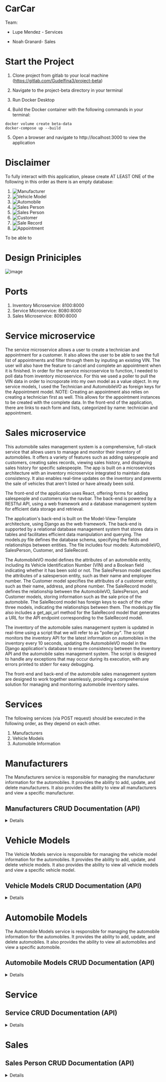 # CarCar

Team:

- Lupe Mendez - Services

- Noah Granard- Sales

# Start the Project

1. Clone project from gitlab to your local machine (https://gitlab.com/Gudelfina3/project-beta)

2. Navigate to the project-beta directory in your terminal

3. Run Docker Desktop

4. Build the Docker container with the following commands in your terminal:

```
docker volume create beta-data
docker-compose up --build
```

5. Open a browser and navigate to http://localhost:3000 to view the application

# Disclaimer

To fully interact with this application, please create AT LEAST ONE of the following in this order as there is an empty database:

1. ![Manufacturer](http://localhost:3000/manufacturer/create)
2. ![Vehicle Model](http://localhost:3000/vehicle-model/create)
3. ![Automobile](http://localhost:3000/automobile/create)
4. ![Sales Person](http://localhost:3000/sales-person/create)
5. ![Sales Person](http://localhost:3000/sales-person/create)
6. ![Customer](http://localhost:3000/customer/create)
7. ![Sale Record](http://localhost:3000/sale-record/create)
8. ![Appointment](http://localhost:3000/appointment/create)

To be able to

# Design Priniciples

![image](https://i.imgur.com/xegfiBK.jpg)

# Ports

1. Inventory Microservice: 8100:8000
2. Service Microservice: 8080:8000
3. Sales Microservice: 8090:8000

# Service microservice

The service microservice allows a user to create a technician and appointment for a customer. It also allows the user to be able to see the full list of appointments and filter through them by inputing an existing VIN. The user will also have the feature to cancel and complete an appointment when it is finished. In order for the service miscroservice to function, I needed to poll data from inventory microservice. For this we used a poller to pull the VIN data in order to incroporate into my own model as a value object. In my service models, I used the Technician and AutomobileVO as foreign keys for the Appointment model. NOTE: Creating an appointment also relies on creating a technician first as well. This allows for the appointment instances to be created with the complete data. In the front-end of the application, there are links to each form and lists, categorized by name: technician and appointment.

# Sales microservice

This automobile sales management system is a comprehensive, full-stack service that allows users to manage and monitor their inventory of automobiles. It offers a variety of features such as adding salespeople and customers, creating sales records, viewing sales history, and displaying sales history for specific salespeople. The app is built on a microservices architecture with an inventory microservice integrated to maintain data consistency. It also enables real-time updates on the inventory and prevents the sale of vehicles that aren't listed or have already been sold.

The front-end of the application uses React, offering forms for adding salespeople and customers via the navbar. The back-end is powered by a RESTful API, using a web framework and a database management system for efficient data storage and retrieval.

The application's back-end is built on the Model-View-Template architecture, using Django as the web framework. The back-end is supported by a relational database management system that stores data in tables and facilitates efficient data manipulation and querying. The models.py file defines the database schema, specifying the fields and relationships between entities. The file includes four models: AutomobileVO, SalesPerson, Customer, and SaleRecord.

The AutomobileVO model defines the attributes of an automobile entity, including its Vehicle Identification Number (VIN) and a Boolean field indicating whether it has been sold or not. The SalesPerson model specifies the attributes of a salesperson entity, such as their name and employee number. The Customer model specifies the attributes of a customer entity, such as their name, address, and phone number. The SaleRecord model defines the relationship between the AutomobileVO, SalesPerson, and Customer models, storing information such as the sale price of the automobile. The SaleRecord model has foreign keys to each of the other three models, indicating the relationships between them. The models.py file also includes a get_api_url method for the SaleRecord model that generates a URL for the API endpoint corresponding to the SaleRecord model.

The inventory of the automobile sales management system is updated in real-time using a script that we will refer to as "poller.py". The script monitors the inventory API for the latest information on automobiles in the inventory every 10 seconds, updating the AutomobileVO model in the Django application's database to ensure consistency between the inventory API and the automobile sales management system. The script is designed to handle any exceptions that may occur during its execution, with any errors printed to stderr for easy debugging.

The front-end and back-end of the automobile sales management system are designed to work together seamlessly, providing a comprehensive solution for managing and monitoring automobile inventory sales.

# Services

The following services (via POST request) should be executed in the following order, as they depend on each other.

1. Manufacturers
2. Vehicle Models
3. Automobile Information

# Manufacturers

The Manufacturers service is responsible for managing the manufacturer information for the automobiles. It provides the ability to add, update, and delete manufacturers. It also provides the ability to view all manufacturers and view a specific manufacturer.

## Manufacturers CRUD Documentation (API)

<details>

# Create a manufacturer

POST request to http://localhost:8100/api/manufacturers/ with the following JSON body:

```
{
    "name": "Toyota",
}
```

Returns

```
{
    "href": "/api/manufacturers/1",
    "id": 1,
    "name": "Toyota",
}
```

### List all manufacturers

GET request to http://localhost:8100/api/manufacturers/ - no body required.

Returns

```
{
	"href": "/api/manufacturers/1/",
	"id": 1,
	"name": "Toyota"
}
```

### Get a specific manufacturer

GET request to http://localhost:8100/api/manufacturers/1/ - no body required. The number at the end of the URL is the ID of the manufacturer you want to retrieve.

Returns

```
{
    "href": "/api/manufacturers/1/",
    "id": 1,
    "name": "Toyota"
}
```

### Update a manufacturer

PUT request to http://localhost:8100/api/manufacturers/1/ with the following JSON body. The number at the end of the URL is the ID of the manufacturer you want to update:

```
{
    "name": "Ford"
}
```

Returns

```
{
    "href": "/api/manufacturers/1/",
    "id": 1,
    "name": "Ford"
}
```

### Delete a manufacturer

DELETE request to http://localhost:8100/api/manufacturers/1/ - no body required. The number at the end of the URL is the ID of the manufacturer you want to delete.

Returns

```
{
	"id": null,
	"name": "Ford"
}
```

</details>

# Vehicle Models

The Vehicle Models service is responsible for managing the vehicle model information for the automobiles. It provides the ability to add, update, and delete vehicle models. It also provides the ability to view all vehicle models and view a specific vehicle model.

## Vehicle Models CRUD Documentation (API)

<details>

### Create a vehicle model

POST request to http://localhost:8100/api/models/ with the following JSON body:

```
{
    "name": "CHRYSLER 300C SRT-8",
    "picture_url": "https://cdn.drivingline.com/media/2323560/300-srt-10.jpg?quality=70&mode=pad&copymetadata=true&w=1130"
    "manufacturer_id": 1
}
```

Returns

```{
	"href": "/api/models/1/",
	"id": 1,
	"name": "CHRYSLER 300C SRT-8",
	"picture_url": "https://cdn.drivingline.com/media/2323560/300-srt-10.jpg?quality=70&mode=pad&copymetadata=true&w=1130",
	"manufacturer": {
		"href": "/api/manufacturers/1/",
		"id": 1,
		"name": "Chrysler"
	}
}
```

### List all vehicle models

GET request to http://localhost:8100/api/models/ - no body required.

Returns

```
{
	"models": [
		{
			"href": "/api/models/1/",
			"id": 1,
			"name": "CHRYSLER 300C SRT-8",
			"picture_url": "https://cdn.drivingline.com/media/2323560/300-srt-10.jpg?quality=70&mode=pad&copymetadata=true&w=1130",
			"manufacturer": {
				"href": "/api/manufacturers/1/",
				"id": 1,
				"name": "Chrysler"
			}
		}
	]
}
```

### Get a specific vehicle model

GET request to http://localhost:8100/api/models/1/ - no body required. The number at the end of the URL is the ID of the vehicle model you want to retrieve.

Returns

```
{
	"href": "/api/models/1/",
	"id": 1,
	"name": "CHRYSLER 300C SRT-8",
	"picture_url": "https://cdn.drivingline.com/media/2323560/300-srt-10.jpg?quality=70&mode=pad&copymetadata=true&w=1130",
	"manufacturer": {
		"href": "/api/manufacturers/3/",
		"id": 3,
		"name": "Chrysler"
	}
}
```

### Update a vehicle model

PUT request to http://localhost:8100/api/models/1/ with the following JSON body. The number at the end of the URL is the ID of the vehicle model you want to update:

```
{
    "name": "CHRYSLER 500C SRT-10",
    "picture_url": "https://cdn.drivingline.com/media/2323560/300-srt-10.jpg?quality=70&mode=pad&copymetadata=true&w=1130"
    "manufacturer_id": 1
}
```

Returns

```
{
    "href": "/api/models/1/",
    "id": 1,
    "name": "CHRYSLER 500C SRT-10",
    "picture_url": "https://cdn.drivingline.com/media/2323560/300-srt-10.jpg?quality=70&mode=pad&copymetadata=true&w=1130",
    "manufacturer": {
        "href": "/api/manufacturers/1/",
        "id": 1,
        "name": "Chrysler"
    }
}
```

### Delete a vehicle model

DELETE request to http://localhost:8100/api/models/1/ - no body required. The number at the end of the URL is the ID of the vehicle model you want to delete.

Returns

```
{
	"id": null,
	"name": "CHRYSLER 500C SRT-10",
	"picture_url": "https://cdn.drivingline.com/media/2323560/300-srt-10.jpg?quality=70&mode=pad&copymetadata=true&w=1130",
	"manufacturer": {
		"href": "/api/manufacturers/1/",
		"id": 1,
		"name": "Chrysler"
	}
}
```

</details>

# Automobile Models

The Automobile Models service is responsible for managing the automobile information for the automobiles. It provides the ability to add, update, and delete automobiles. It also provides the ability to view all automobiles and view a specific automobile.

## Automobile Models CRUD Documentation (API)

<details>

### Create an Automobile model

POST request to http://localhost:8100/api/automobiles/ with the following JSON body:

```
{
  "color": "yellow",
  "year": 2083,
  "vin": "3C3CC5FB2AN120888",
  "model_id": 1
}
```

Returns

```
{
    "href": "/api/automobiles/3C3CC5FB2AN120888/",
    "id": 1,
    "color": "Yellow",
    "year": 2083,
    "vin": "3C3CC5FB2AN120888",
    "model": {
        "href": "/api/models/1/",
        "id": 1,
        "name": "CHRYSLER 500C SRT-10",
        "picture_url": "https://cdn.drivingline.com/media/2323560/300-srt-10.jpg?quality=70&mode=pad&copymetadata=true&w=1130",
        "manufacturer": {
            "href": "/api/manufacturers/1/",
            "id": 1,
            "name": "Chrysler"
        }
    }
}
```

## NOTE - All VINs must be unique. If you try to create an automobile with a VIN that already exists, you will get an error. Additionally, the VIN can be up to 17 characters long.

### Get list of Automobiles

GET request to http://localhost:8100/api/automobiles/ - no body required:

Returns

```
{
	"autos": [
		{
			"href": "/api/automobiles/3C3CC5FB2AN120888/",
			"id": 1,
			"color": "Yellow",
			"year": 2083,
			"vin": "3C3CC5FB2AN120888",
			"model": {
				"href": "/api/models/1/",
				"id": 1,
				"name": "CHRYSLER 500C SRT-10",
				"picture_url": "https://cdn.drivingline.com/media/2323560/300-srt-10.jpg?quality=70&mode=pad&copymetadata=true&w=1130",
				"manufacturer": {
					"href": "/api/manufacturers/1/",
					"id": 1,
					"name": "Chrysler"
				}
			}
		},
    ]
}
```

### Get specific Automobile model

GET request to http://localhost:8100/api/automobiles/3C3CC5FB2AN120888/ - no body required. The string at the end of the URL is the VIN of the automobile you would like to get the details about.

Returns

```
{
	"href": "/api/automobiles/3C3CC5FB2AN120888/",
	"id": 1,
	"color": "Yellow",
	"year": 2083,
	"vin": "3C3CC5FB2AN120888",
	"model": {
		"href": "/api/models/1/",
		"id": 1,
		"name": "CHRYSLER 500C SRT-10",
		"picture_url": "https://upload.wikimedia.org/wikipedia/commons/thumb/7/71/Chrysler_Sebring_front_20090302.jpg/320px-Chrysler_Sebring_front_20090302.jpg",
		"manufacturer": {
			"href": "/api/manufacturers/1/",
			"id": 1,
			"name": "Chrysler"
		}
	}
}
```

### Update Automobile model

PUT request to http://localhost:8100/api/automobiles/3C3CC5FB2AN120888/ with the following JSON body. The string at the end of the URL is the automobile's VIN:

```
{
  "color": "Red",
  "year": 2013
}
```

Returns

```
{
	"href": "/api/automobiles/3C3CC5FB2AN120888/",
	"id": 1,
	"color": "Red",
	"year": 2013,
	"vin": "3C3CC5FB2AN120888",
	"model": {
		"href": "/api/models/1/",
		"id": 1,
		"name": "CHRYSLER 500C SRT-10",
		"picture_url": https://cdn.drivingline.com/media/2323560/300-srt-10.jpg?quality=70&mode=pad&copymetadata=true&w=1130",
		"manufacturer": {
			"href": "/api/manufacturers/1/",
			"id": 1,
			"name": "Chrysler"
		}
	}
}
```

### Delete a specific Automobile model

DELETE request to http://localhost:8100/api/automobiles/3C3CC5FB2AN120888/ - no body required. The string at the end is the automobile's VIN you would like to delete.

Returns

```
{
	"href": "/api/automobiles/3C3CC5FB2AN120888/",
	"id": null,
	"color": "Red",
	"year": 2013,
	"vin": "3C3CC5FB2AN120888",
	"model": {
		"href": "/api/models/1/",
		"id": 1,
		"name": "CHRYSLER 500C SRT-10",
		"picture_url": "https://cdn.drivingline.com/media/2323560/300-srt-10.jpg?quality=70&mode=pad&copymetadata=true&w=1130",
		"manufacturer": {
			"href": "/api/manufacturers/1/",
			"id": 1,
			"name": "Chrysler"
		}
	}
}
```

</details>

# Service

## Service CRUD Documentation (API)

<details>

### Create a Technician

POST request from http://localhost:8080/api/technicians/ with the following JSON body:

```
{
	"employee_name": "Bill",
	"employee_id": "1"
}
```

Returns

```
{
	"href": "/api/technicians/1/",
	"employee_name": "Bill",
	"employee_id": "1"
}
```

### Get Technician list

GET request to http://localhost:8080/api/technicians/ - no JSON body required:

Returns

```
{
    "technicians": [
        {
            "href": "/api/technicians/1/",
            "employee_name": "Bill",
            "employee_id": 1
        },
    ]
}
```

### Get specific Technician

GET request to http://localhost:8080/api/technicians/1/ - the number at the end is the ID of technician. No JSON body required:

Returns

```
{
	"href": "/api/technicians/1/",
	"employee_name": "Bill",
	"employee_id": 1
}
```

### Delete specific Technician

DELETE request to http://localhost:8080/api/technicians/1/ - the number at the end is the ID of technician. No JSON body required:

Returns

```
* first send

{
	"deleted": true
}

 * second send

{
	"deleted": false
}
```

## Appointment CRUD Documentation (API)

### Create Appointment

POST request to http://localhost:8080/api/appointments/ with the JSON body:

```
{
	"owner_name" : "Sam",
	"vin": "3C3CC5FB2AN120888",
	"date": "2023-08-03",
	"time": "13:00",
	"reason": "squeaky tire",
	"technician": 1
}
```

Returns

```
{
	"href": "/api/appointments/1/",
	"owner_name": "Sam",
	"date": "2023-03-08",
	"time": "22:05:59.263104",
	"reason": "squeaky tire",
	"vin": {
		"vin": "3C3CC5FB2AN120888",
		"import_href": "/api/automobiles/3C3CC5FB2AN120888/"
	},
	"technician": {
		"href": "/api/technicians/1/",
		"employee_name": "Bill",
		"employee_id": 1
	}
}
```

### List Appointments

GET request to http://localhost:8080/api/appointments/ - no JSON body required:

Returns

```
{
"appointments": [
    {
    "owner_name": "Sam",
    "date": "2023-03-08",
    "time": "22:05:59.263104",
    "reason": "squeaky tire",
    "id": 4,
    "completed": false,
    "vin": {
        "vin": "3C3CC5FB2AN120888",
        "import_href": "/api/automobiles/3C3CC5FB2AN120888/"
    },
    "technician": {
        "href": "/api/technicians/1/",
        "employee_name": "Bill",
        "employee_id": 1
    }
    }
    ]
}
```

### Get specific Appointment

GET request from http://localhost:8080/api/appointments/1/ - the number at the end is the ID of the appointment. No JSON body required.

Returns

```
{
	"owner_name": "Sam",
    "date": "2023-03-08",
    "time": "22:05:59.263104",
    "reason": "squeaky tire",
    "id": 4,
    "completed": false,
    "vin": {
        "vin": "3C3CC5FB2AN120888",
        "import_href": "/api/automobiles/3C3CC5FB2AN120888/"
    },
    "technician": {
        "href": "/api/technicians/1/",
        "employee_name": "Bill",
        "employee_id": 1
    }
}
```

### Update specific Appointment

PUT request to http://localhost:8080/api/appointments/1/ - the number at the end is the ID of the appointment. The following JSON body is:

```
{
	"completed": true
}
```

Returns

```
{
	"owner_name": "Sam",
    "date": "2023-03-08",
    "time": "22:05:59.263104",
    "reason": "squeaky tire",
    "id": 4,
    "completed": true,
    "vin": {
        "vin": "3C3CC5FB2AN120888",
        "import_href": "/api/automobiles/3C3CC5FB2AN120888/"
    },
    "technician": {
        "href": "/api/technicians/1/",
        "employee_name": "Bill",
        "employee_id": 1
    }
}
```

### Delete a specific Appointment

DELETE request to http://localhost:8080/api/appointments/1/ - the number at the is the ID of the appointment. No JSON body required.

Returns

```
* first send

{
	"deleted": true
}

 * second send

{
	"deleted": false
}
```

</details>

# Sales

## Sales Person CRUD Documentation (API)

<details>

# Create Sales Person

POST request to http://localhost:8090/api/sales-person/ with the following JSON body:

```
{
  "name": "Dan",
  "employee_number": 1
}
```

Returns

```
{
    "name": "Dan",
    "employee_number": 1,
    "id": 1,
}
```

### Get list of Sales Persons

GET request to http://localhost:8090/api/sales-person/ - no body required:

Returns

```
{
	"sales_person": [
		{
			"name": "Dan",
			"employee_number": 1,
			"id": 1
		}
    ]
}
```

## Customer CRUD Documentation (API)

### Create Customer

POST request to http://localhost:8090/api/customer/ with the following JSON body:

```
{
  "name": "John",
  "Address": 123 HackReactor Way",
  "phone_number": "123-456-7890",
}
```

Returns

```
{
    "name": "John",
    "Address": 123 HackReactor Way",
    "phone_number": "123-456-7890",
    "id": 1,
}
```

### Get list of Customers

GET request to http://localhost:8090/api/customer/ - no body required:

Returns

```
{
    "customer": [
        {
            "name": "John",
            "Address": 123 HackReactor Way",
            "phone_number": "123-456-7890",
            "id": 1
        }
    ]
}
```

## Sale Record CRUD Documentation (API)

### Create Sale Record

POST request to http://localhost:8090/api/sale-record/ with the following JSON body:

```
{
 "automobile": "3C3CC5FB2AN120888",
    "sales_person": 1,
    "customer": 1,
    "sale_price": "$10,000"
}
```

Returns

```
{
	"sale_record": {
		"sales_person": {
			"name": "Dan",
			"employee_number": 1,
			"id": 1
		},
		"customer": {
			"name": "CHRYSLER 500C SRT-10",
			"address": "123 HackReactor Way",
			"phone_number": 123-456-7890",
			"id": 1
		},
		"sale_price": "$10,000",
		"id": 1,
		"vin": "3C3CC5FB2AN120888",
		"employee_number": 1
	}
}
```

</details>
